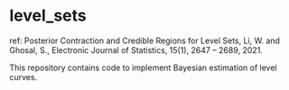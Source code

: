 # level_sets

ref: Posterior Contraction and Credible Regions for Level Sets, Li, W. and Ghosal, S., Electronic Journal of Statistics, 15(1), 2647 – 2689, 2021. 

This repository contains code to implement Bayesian estimation of level curves.
